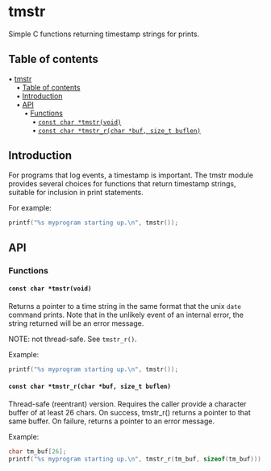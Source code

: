 # tmstr
Simple C functions returning timestamp strings for prints.


## Table of contents

<!-- mdtoc-start -->
&bull; [tmstr](#tmstr)  
&nbsp;&nbsp;&nbsp;&nbsp;&bull; [Table of contents](#table-of-contents)  
&nbsp;&nbsp;&nbsp;&nbsp;&bull; [Introduction](#introduction)  
&nbsp;&nbsp;&nbsp;&nbsp;&bull; [API](#api)  
&nbsp;&nbsp;&nbsp;&nbsp;&nbsp;&nbsp;&nbsp;&nbsp;&bull; [Functions](#functions)  
&nbsp;&nbsp;&nbsp;&nbsp;&nbsp;&nbsp;&nbsp;&nbsp;&nbsp;&nbsp;&nbsp;&nbsp;&bull; [`const char *tmstr(void)`](#const-char-tmstrvoid)  
&nbsp;&nbsp;&nbsp;&nbsp;&nbsp;&nbsp;&nbsp;&nbsp;&nbsp;&nbsp;&nbsp;&nbsp;&bull; [`const char *tmstr_r(char *buf, size_t buflen)`](#const-char-tmstr_rchar-buf-size_t-buflen)  
<!-- TOC created by '../mdtoc/mdtoc.pl README.md' (see https://github.com/fordsfords/mdtoc) -->
<!-- mdtoc-end -->


## Introduction

For programs that log events, a timestamp is important.
The tmstr module provides several choices for functions
that return timestamp strings, suitable for inclusion in print statements.

For example:
```c
printf("%s myprogram starting up.\n", tmstr());
```

## API

### Functions

#### `const char *tmstr(void)`

Returns a pointer to a time string in the same format that the unix `date`
command prints.
Note that in the unlikely event of an internal error, the string returned
will be an error message.

NOTE: not thread-safe.
See `tmstr_r()`.

Example:
```c
printf("%s myprogram starting up.\n", tmstr());
```

#### `const char *tmstr_r(char *buf, size_t buflen)`

Thread-safe (reentrant) version.
Requires the caller provide a character buffer of
at least 26 chars.
On success, tmstr_r() returns a pointer to that
same buffer.
On failure, returns a pointer to an error
message.

Example:
```c
char tm_buf[26];
printf("%s myprogram starting up.\n", tmstr_r(tm_buf, sizeof(tm_buf)));
```
